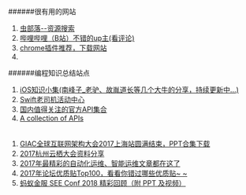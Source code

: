 ######很有用的网站
1. [虫部落--资源搜索](http://magnet.chongbuluo.com/)
2. [哔哩哔哩（B站）不错的up主(看评论)](https://weibo.com/5198011111/FuUAJjB20?type=comment)
3. [chrome插件推荐，下载网站](http://bestofchrome.com/)
4. [](https://loading.io/)

######编程知识总结站点
1. [iOS知识小集(南峰子_老驴、故胤道长等几个大牛的分享，持续更新中...)](https://github.com/southpeak/iOS-tech-set)
2. [Swift老司机活动中心](https://github.com/SwiftOldDriver)
3. [国内值得关注的官方API集合](https://segmentfault.com/a/1190000008149811)
4. [A collection of APIs](https://github.com/TonnyL/Awesome_APIs)


######
1. [GIAC全球互联网架构大会2017上海站圆满结束，PPT合集下载](https://mp.weixin.qq.com/s/YDUMEfWlp6PlVVwSCD5pQg)
2. [2017杭州云栖大会资料分享](https://yq.aliyun.com/promotion/377)
3. [2017年最精彩的自动化运维、智能运维文章都在这了](https://mp.weixin.qq.com/s/HPMF-wDISTdaciFEMHGyUw)
4. [2017年论坛优质贴Top100，看看你错过哪些优质贴~ ~](https://bbs.aliyun.com/read/573973.html)
5. [蚂蚁金服 SEE Conf 2018 精彩回顾（附 PPT 及视频）](https://zhuanlan.zhihu.com/p/32709149)
